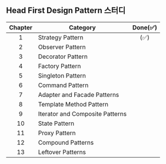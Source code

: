 ## Head First Design Pattern 스터디


| Chapter 	| Category                        	| Done(:white_check_mark:) 	|
|:-------:	|---------------------------------	|:------------------------:	|
|    1    	| Strategy Pattern                	|   (:white_check_mark:)   	|
|    2    	| Observer Pattern                	|                          	|
|    3    	| Decorator Pattern               	|                          	|
|    4    	| Factory Pattern                 	|                          	|
|    5    	| Singleton Pattern               	|                          	|
|    6    	| Command Pattern                 	|                          	|
|    7    	| Adapter and Facade Patterns     	|                          	|
|    8    	| Template Method Pattern         	|                          	|
|    9    	| Iterator and Composite Patterns 	|                          	|
|    10   	| State Pattern                   	|                          	|
|    11   	| Proxy Pattern                   	|                          	|
|    12   	| Compound Patterns               	|                          	|
|    13   	| Leftover Patterns               	|                          	|